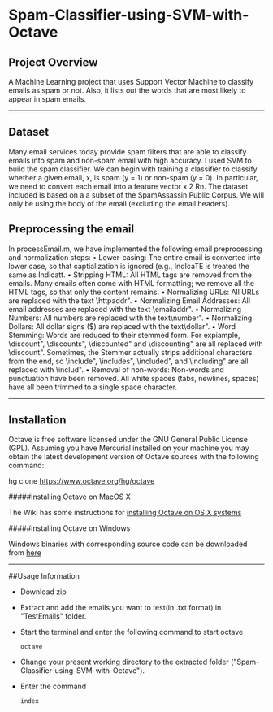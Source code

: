 # Spam-Classifier-using-SVM-with-Octave

## Project Overview
A Machine Learning project that uses Support Vector Machine to classify emails as spam or not. Also, it lists out the words that are most likely to appear in spam emails.

---

## Dataset
Many email services today provide spam filters that are able to classify emails into spam and non-spam email with high accuracy. I used SVM to build the spam classifier. We can begin with training a classifier to classify whether a given email, x, is spam (y = 1) or non-spam (y = 0). In particular, we need to convert each email into a feature vector x 2 Rn. The dataset included is based on a a subset of the SpamAssassin Public Corpus. We will only be using the body of the email (excluding the email headers).

## Preprocessing the email
In processEmail.m, we have implemented the following email preprocessing and normalization steps:
• Lower-casing: The entire email is converted into lower case, so that captialization is ignored (e.g., IndIcaTE is treated the same as
Indicatt.
• Stripping HTML: All HTML tags are removed from the emails. Many emails often come with HTML formatting; we remove all the
HTML tags, so that only the content remains.
• Normalizing URLs: All URLs are replaced with the text \httpaddr".
• Normalizing Email Addresses: All email addresses are replaced with the text \emailaddr".
• Normalizing Numbers: All numbers are replaced with the text\number".
• Normalizing Dollars: All dollar signs ($) are replaced with the text\dollar".
• Word Stemming: Words are reduced to their stemmed form. For expiample, \discount", \discounts", \discounted" and \discounting" are all
replaced with \discount". Sometimes, the Stemmer actually strips additional characters from the end, so \include", \includes", \included",
and \including" are all replaced with \includ".
• Removal of non-words: Non-words and punctuation have been removed. All white spaces (tabs, newlines, spaces) have all been trimmed
to a single space character.

---

## Installation
Octave is free software licensed under the GNU General Public License (GPL). Assuming you have Mercurial installed on your machine you may obtain the latest development version of Octave sources with the following command:

hg clone https://www.octave.org/hg/octave

#####Installing Octave on MacOS X

The Wiki has some instructions for [installing Octave on OS X systems](http://wiki.octave.org/Octave_for_MacOS_X)

#####Installing Octave on Windows

Windows binaries with corresponding source code can be downloaded from [here](https://ftp.gnu.org/gnu/octave/windows/)

---

##Usage Information

* Download zip
* Extract and add the emails you want to test(in .txt format) in "TestEmails" folder.
* Start the terminal and enter the following command to start octave

  `octave`

* Change your present working directory to the extracted folder ("Spam-Classifier-using-SVM-with-Octave").
* Enter the command

  `index`
